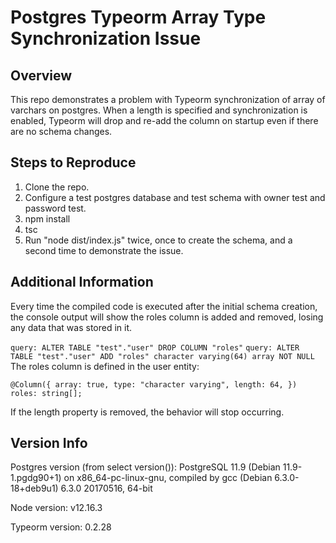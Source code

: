 # Postgres Typeorm Array Type Synchronization Issue

## Overview
This repo demonstrates a problem with Typeorm synchronization of array of varchars on postgres. When a length is specified and synchronization is enabled, Typeorm will drop and re-add the column on startup even if there are no schema changes. 

## Steps to Reproduce
1. Clone the repo.
2. Configure a test postgres database and test schema with owner test and password test.
3. npm install
4. tsc
5. Run "node dist/index.js" twice, once to create the schema, and a second time to demonstrate the issue.

## Additional Information
Every time the compiled code is executed after the initial schema creation, the console output will show the roles column is added and removed, losing any data that was stored in it.

`
query: ALTER TABLE "test"."user" DROP COLUMN "roles"
`
`
query: ALTER TABLE "test"."user" ADD "roles" character varying(64) array NOT NULL
`
The roles column is defined in the user entity: 

`
  @Column({
    array: true,
    type: "character varying",
    length: 64,
  })
  roles: string[];
`

If the length property is removed, the behavior will stop occurring. 

## Version Info
Postgres version (from select version()): 
PostgreSQL 11.9 (Debian 11.9-1.pgdg90+1) on x86_64-pc-linux-gnu, compiled by gcc (Debian 6.3.0-18+deb9u1) 6.3.0 20170516, 64-bit

Node version:
v12.16.3

Typeorm version:
0.2.28